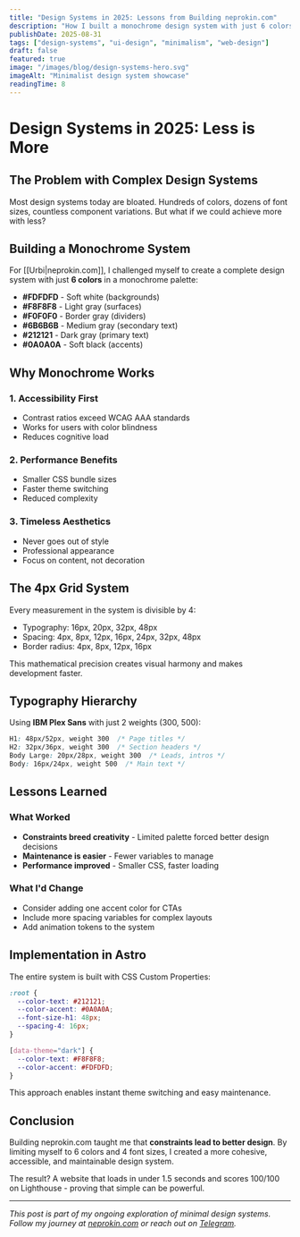 ```yaml
---
title: "Design Systems in 2025: Lessons from Building neprokin.com"
description: "How I built a monochrome design system with just 6 colors and why less is more in modern web design"
publishDate: 2025-08-31
tags: ["design-systems", "ui-design", "minimalism", "web-design"]
draft: false
featured: true
image: "/images/blog/design-systems-hero.svg"
imageAlt: "Minimalist design system showcase"
readingTime: 8
---
```


# Design Systems in 2025: Less is More

## The Problem with Complex Design Systems

Most design systems today are bloated. Hundreds of colors, dozens of font sizes, countless component variations. But what if we could achieve more with less?

## Building a Monochrome System

For [[Urbi|neprokin.com]], I challenged myself to create a complete design system with just **6 colors** in a monochrome palette:

- **#FDFDFD** - Soft white (backgrounds)
- **#F8F8F8** - Light gray (surfaces) 
- **#F0F0F0** - Border gray (dividers)
- **#6B6B6B** - Medium gray (secondary text)
- **#212121** - Dark gray (primary text)
- **#0A0A0A** - Soft black (accents)

## Why Monochrome Works

### 1. **Accessibility First**
- Contrast ratios exceed WCAG AAA standards
- Works for users with color blindness
- Reduces cognitive load

### 2. **Performance Benefits**
- Smaller CSS bundle sizes
- Faster theme switching
- Reduced complexity

### 3. **Timeless Aesthetics**
- Never goes out of style
- Professional appearance
- Focus on content, not decoration

## The 4px Grid System

Every measurement in the system is divisible by 4:
- Typography: 16px, 20px, 32px, 48px
- Spacing: 4px, 8px, 12px, 16px, 24px, 32px, 48px
- Border radius: 4px, 8px, 12px, 16px

This mathematical precision creates visual harmony and makes development faster.

## Typography Hierarchy

Using **IBM Plex Sans** with just 2 weights (300, 500):

```css
H1: 48px/52px, weight 300  /* Page titles */
H2: 32px/36px, weight 300  /* Section headers */
Body Large: 20px/28px, weight 300  /* Leads, intros */
Body: 16px/24px, weight 500  /* Main text */
```

## Lessons Learned

### What Worked
- **Constraints breed creativity** - Limited palette forced better design decisions
- **Maintenance is easier** - Fewer variables to manage
- **Performance improved** - Smaller CSS, faster loading

### What I'd Change
- Consider adding one accent color for CTAs
- Include more spacing variables for complex layouts
- Add animation tokens to the system

## Implementation in Astro

The entire system is built with CSS Custom Properties:

```css
:root {
  --color-text: #212121;
  --color-accent: #0A0A0A;
  --font-size-h1: 48px;
  --spacing-4: 16px;
}

[data-theme="dark"] {
  --color-text: #F8F8F8;
  --color-accent: #FDFDFD;
}
```

This approach enables instant theme switching and easy maintenance.

## Conclusion

Building neprokin.com taught me that **constraints lead to better design**. By limiting myself to 6 colors and 4 font sizes, I created a more cohesive, accessible, and maintainable design system.

The result? A website that loads in under 1.5 seconds and scores 100/100 on Lighthouse - proving that simple can be powerful.

---

*This post is part of my ongoing exploration of minimal design systems. Follow my journey at [neprokin.com](https://neprokin.com) or reach out on [Telegram](https://telegram.me/neprokin).*

